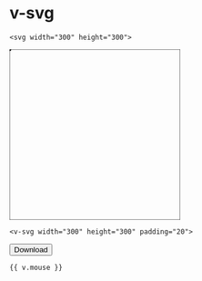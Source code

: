 # v-svg

```
<svg width="300" height="300">
```

<svg width="300" height="300" class="shadow">
  <rect width="300" height="300" fill="none" stroke="black" />
  <circle :cx="150" :cy="150" :r="150" opacity="0.1" />
  <circle v-for="g in rectgrid(11,11,30)" :cx="g.x" :cy="g.y" r="3" />
</svg>

```
<v-svg width="300" height="300" padding="20">
```

<v-svg id="test" width="300" height="300" class="shadow" padding="10" v-model="v.mouse" centered>
  <rect x="-150" y="-150" width="300" height="300" fill="none" stroke="black" />
    <rect x="0" y="0" width="300" height="300" fill="none" stroke="red" />
  <circle :cx="0" :cy="0" :r="150" opacity="0.1" />
</v-svg>

<v-svg id="test" width="300" height="300" class="shadow" padding="10" v-model="v.mouse">
  <rect width="300" height="300" fill="none" stroke="black" />
  <circle :cx="150" :cy="150" :r="150" opacity="0.1" />
  <g>
    <circle v-for="g in rectgrid(11,11,30)" :cx="g.x" :cy="g.y" r="3" />
  </g>
  <circle :cx="v.mouse?.x" :cy="v.mouse?.y" :r="v.mouse.pressed ? 30 : 10" fill="red" opacity="0.8" />
</v-svg>

<button v-on:click="emit('download', 'test')">Download</button>

`{{ v.mouse }}`

